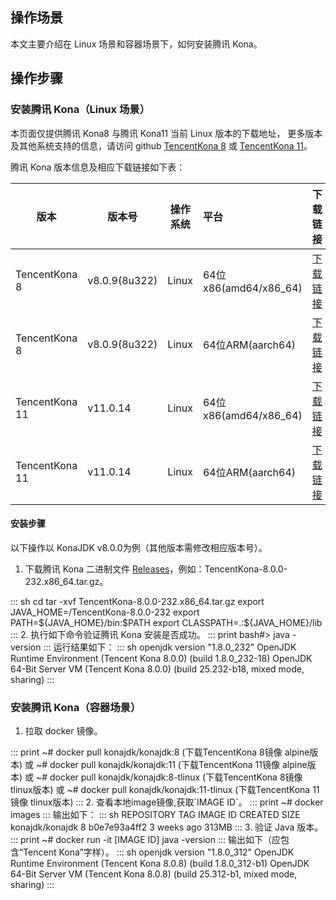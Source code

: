 ## 操作场景
本文主要介绍在 Linux 场景和容器场景下，如何安装腾讯 Kona。


## 操作步骤
### 安装腾讯 Kona（Linux 场景）


本页面仅提供腾讯 Kona8 与腾讯 Kona11 当前 Linux 版本的下载地址， 更多版本及其他系统支持的信息，请访问 github  [TencentKona 8](https://github.com/Tencent/TencentKona-8/)  或 [TencentKona 11](https://github.com/Tencent/TencentKona-11/)。

腾讯 Kona 版本信息及相应下载链接如下表：

|版本|版本号|操作系统|平台|下载链接|
|------|----------|------------|:-----|-------------|
|TencentKona 8| v8.0.9(8u322)|Linux|64位x86(amd64/x86_64)|[下载链接](https://github.com/Tencent/TencentKona-8/releases/download/8.0.9-GA/TencentKona8.0.9.b1_jdk_linux-x86_64_8u322.tar.gz)|
|TencentKona 8| v8.0.9(8u322)|Linux|64位ARM(aarch64)|[下载链接](https://github.com/Tencent/TencentKona-8/releases/download/8.0.9-GA/TencentKona8.0.9.b1_jdk_linux-aarch64_8u322.tar.gz)|
|TencentKona 11| v11.0.14|Linux|64位x86(amd64/x86_64)|[下载链接](https://github.com/Tencent/TencentKona-11/releases/download/kona11.0.14/TencentKona-11.0.14.b1-jdk_linux-x86_64.tar.gz)|
|TencentKona 11| v11.0.14|Linux|64位ARM(aarch64)|[下载链接](https://github.com/Tencent/TencentKona-11/releases/download/kona11.0.14/TencentKona-11.0.14.b1-jdk_linux-aarch64.tar.gz)|

#### 安装步骤
以下操作以 KonaJDK v8.0.0为例（其他版本需修改相应版本号）。

1. 下载腾讯 Kona 二进制文件 [Releases](https://github.com/Tencent/TencentKona-8/releases)，例如：TencentKona-8.0.0-232.x86_64.tar.gz。
<dx-codeblock>
:::  sh
   cd <Install_Path>
   tar -xvf TencentKona-8.0.0-232.x86_64.tar.gz
   export JAVA_HOME=<Install_Path>/TencentKona-8.0.0-232
   export PATH=${JAVA_HOME}/bin:$PATH
   export CLASSPATH=.:${JAVA_HOME}/lib
:::
</dx-codeblock>
2. 执行如下命令验证腾讯 Kona 安装是否成功。
<dx-codeblock>
:::  print
   bash#> java -version
:::
</dx-codeblock>
   运行结果如下：
<dx-codeblock>
:::  sh
   openjdk version "1.8.0_232"
   OpenJDK Runtime Environment (Tencent Kona 8.0.0) (build 1.8.0_232-18)
   OpenJDK 64-Bit Server VM (Tencent Kona 8.0.0) (build 25.232-b18, mixed mode, sharing)
:::
</dx-codeblock>


### 安装腾讯 Kona（容器场景）

1. 拉取 docker 镜像。
<dx-codeblock>
:::  print
	~# docker pull konajdk/konajdk:8 (下载TencentKona 8镜像 alpine版本)
	或
	~# docker pull konajdk/konajdk:11 (下载TencentKona 11镜像 alpine版本)
	或
	~# docker pull konajdk/konajdk:8-tlinux (下载TencentKona 8镜像 tlinux版本)
	或
	~# docker pull konajdk/konajdk:11-tlinux (下载TencentKona 11镜像 tlinux版本)
:::
</dx-codeblock>
2. 查看本地image镜像,获取`IMAGE ID`。
<dx-codeblock>
:::  print
	~# docker images
:::
</dx-codeblock>
	输出如下：
<dx-codeblock>
:::  sh
	REPOSITORY          TAG                 IMAGE ID            CREATED             SIZE
	konajdk/konajdk      8              b0e7e93a4ff2        3 weeks ago         313MB
:::
</dx-codeblock>
3. 验证 Java 版本。
<dx-codeblock>
:::  print
	~# docker run -it [IMAGE ID] java -version
:::
</dx-codeblock>
	输出如下（应包含“Tencent Kona”字样）。
<dx-codeblock>
:::  sh
	openjdk version "1.8.0_312"
	OpenJDK Runtime Environment (Tencent Kona 8.0.8) (build 1.8.0_312-b1)
	OpenJDK 64-Bit Server VM (Tencent Kona 8.0.8) (build 25.312-b1, mixed mode, sharing)
:::
</dx-codeblock>


